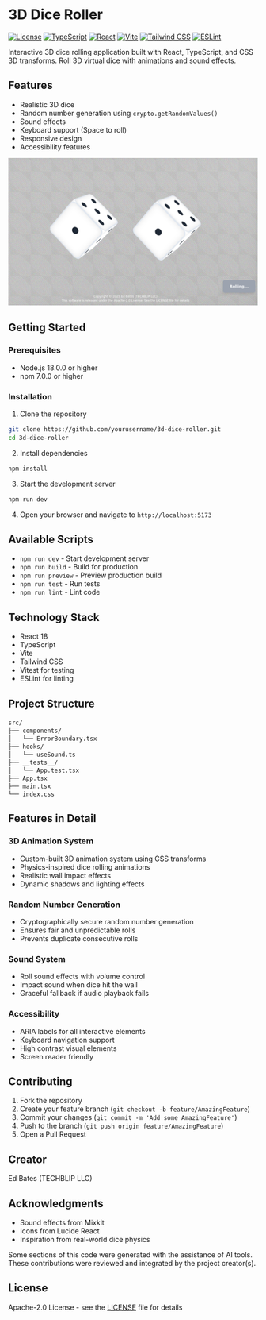 # 3D Dice Roller

[![License](https://img.shields.io/badge/license-Apache%202.0-blue.svg)](https://opensource.org/licenses/Apache-2.0)  [![TypeScript](https://img.shields.io/badge/TypeScript-5.5-blue.svg)](https://www.typescriptlang.org/)  [![React](https://img.shields.io/badge/React-18.3-blue.svg)](https://reactjs.org/)  [![Vite](https://img.shields.io/badge/Vite-5.4-brightgreen.svg)](https://vitejs.dev/)  [![Tailwind CSS](https://img.shields.io/badge/Tailwind%20CSS-3.4-blueviolet.svg)](https://tailwindcss.com/)  [![ESLint](https://img.shields.io/badge/ESLint-9.9-purple.svg)](https://eslint.org/)

Interactive 3D dice rolling application built with React, TypeScript, and CSS 3D transforms. Roll 3D virtual dice with animations and sound effects.

## Features

- Realistic 3D dice
- Random number generation using `crypto.getRandomValues()`
- Sound effects
- Keyboard support (Space to roll)
- Responsive design
- Accessibility features

![3D Dice](public/images/3D-Dice.png)

## Getting Started

### Prerequisites

- Node.js 18.0.0 or higher
- npm 7.0.0 or higher

### Installation

1. Clone the repository

```bash
git clone https://github.com/yourusername/3d-dice-roller.git
cd 3d-dice-roller
```

2. Install dependencies

```bash
npm install
```

3. Start the development server

```bash
npm run dev
```

4. Open your browser and navigate to `http://localhost:5173`

## Available Scripts

- `npm run dev` - Start development server
- `npm run build` - Build for production
- `npm run preview` - Preview production build
- `npm run test` - Run tests
- `npm run lint` - Lint code

## Technology Stack

- React 18
- TypeScript
- Vite
- Tailwind CSS
- Vitest for testing
- ESLint for linting

## Project Structure

```
src/
├── components/
│   └── ErrorBoundary.tsx
├── hooks/
│   └── useSound.ts
├── __tests__/
│   └── App.test.tsx
├── App.tsx
├── main.tsx
└── index.css
```

## Features in Detail

### 3D Animation System

- Custom-built 3D animation system using CSS transforms
- Physics-inspired dice rolling animations
- Realistic wall impact effects
- Dynamic shadows and lighting effects

### Random Number Generation

- Cryptographically secure random number generation
- Ensures fair and unpredictable rolls
- Prevents duplicate consecutive rolls

### Sound System

- Roll sound effects with volume control
- Impact sound when dice hit the wall
- Graceful fallback if audio playback fails

### Accessibility

- ARIA labels for all interactive elements
- Keyboard navigation support
- High contrast visual elements
- Screen reader friendly

## Contributing

1. Fork the repository
2. Create your feature branch (`git checkout -b feature/AmazingFeature`)
3. Commit your changes (`git commit -m 'Add some AmazingFeature'`)
4. Push to the branch (`git push origin feature/AmazingFeature`)
5. Open a Pull Request

## Creator

Ed Bates (TECHBLIP LLC)

## Acknowledgments

- Sound effects from Mixkit
- Icons from Lucide React
- Inspiration from real-world dice physics

Some sections of this code were generated with the assistance of AI tools. These contributions were reviewed and integrated by the project creator(s).

## License

Apache-2.0 License - see the [LICENSE](LICENSE) file for details
